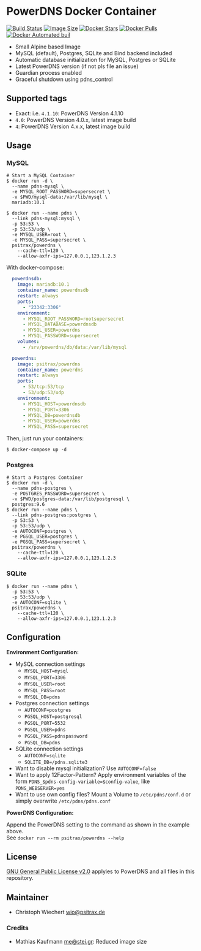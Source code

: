 # PowerDNS Docker Container

[![Build Status](https://travis-ci.org/psitrax/powerdns.svg)](https://travis-ci.org/psitrax/powerdns)
[![Image Size](https://images.microbadger.com/badges/image/psitrax/powerdns.svg)](https://microbadger.com/images/psitrax/powerdns)
[![Docker Stars](https://img.shields.io/docker/stars/psitrax/powerdns.svg)](https://hub.docker.com/r/psitrax/powerdns/)
[![Docker Pulls](https://img.shields.io/docker/pulls/psitrax/powerdns.svg)](https://hub.docker.com/r/psitrax/powerdns/)
[![Docker Automated buil](https://img.shields.io/docker/automated/psitrax/powerdns.svg)](https://hub.docker.com/r/psitrax/powerdns/)

* Small Alpine based Image
* MySQL (default), Postgres, SQLite and Bind backend included
* Automatic database initialization for MySQL, Postgres or SQLite
* Latest PowerDNS version (if not pls file an issue)
* Guardian process enabled
* Graceful shutdown using pdns_control

## Supported tags

* Exact: i.e. `4.1.10`: PowerDNS Version 4.1.10
* `4.0`: PowerDNS Version 4.0.x, latest image build
* `4`: PowerDNS Version 4.x.x, latest image build

## Usage

### MySQL

```shell
# Start a MySQL Container
$ docker run -d \
  --name pdns-mysql \
  -e MYSQL_ROOT_PASSWORD=supersecret \
  -v $PWD/mysql-data:/var/lib/mysql \
  mariadb:10.1

$ docker run --name pdns \
  --link pdns-mysql:mysql \
  -p 53:53 \
  -p 53:53/udp \
  -e MYSQL_USER=root \
  -e MYSQL_PASS=supersecret \
  psitrax/powerdns \
    --cache-ttl=120 \
    --allow-axfr-ips=127.0.0.1,123.1.2.3
```

With docker-compose:
```yml
  powerdnsdb:
    image: mariadb:10.1
    container_name: powerdnsdb
    restart: always
    ports:
      - "23342:3306"
    environment:
      - MYSQL_ROOT_PASSWORD=rootsupersecret
      - MYSQL_DATABASE=powerdnsdb
      - MYSQL_USER=powerdns
      - MYSQL_PASSWORD=supersecret
    volumes:
      - /srv/powerdns/db/data:/var/lib/mysql

  powerdns:
    image: psitrax/powerdns
    container_name: powerdns
    restart: always
    ports:
      - 53/tcp:53/tcp
      - 53/udp:53/udp
    environment:
      - MYSQL_HOST=powerdnsdb
      - MYSQL_PORT=3306
      - MYSQL_DB=powerdnsdb
      - MYSQL_USER=powerdns
      - MYSQL_PASS=supersecret
```

Then, just run your containers:
```shell
$ docker-compose up -d
```

### Postgres

```shell
# Start a Postgres Container
$ docker run -d \
  --name pdns-postgres \
  -e POSTGRES_PASSWORD=supersecret \
  -v $PWD/postgres-data:/var/lib/postgresql \
  postgres:9.6
$ docker run --name pdns \
  --link pdns-postgres:postgres \
  -p 53:53 \
  -p 53:53/udp \
  -e AUTOCONF=postgres \
  -e PGSQL_USER=postgres \
  -e PGSQL_PASS=supersecret \
  psitrax/powerdns \
    --cache-ttl=120 \
    --allow-axfr-ips=127.0.0.1,123.1.2.3
```

### SQLite

```shell
$ docker run --name pdns \
  -p 53:53 \
  -p 53:53/udp \
  -e AUTOCONF=sqlite \
  psitrax/powerdns \
    --cache-ttl=120 \
    --allow-axfr-ips=127.0.0.1,123.1.2.3
```

## Configuration

**Environment Configuration:**

* MySQL connection settings
  * `MYSQL_HOST=mysql`
  * `MYSQL_PORT=3306`
  * `MYSQL_USER=root`
  * `MYSQL_PASS=root`
  * `MYSQL_DB=pdns`
* Postgres connection settings
  * `AUTOCONF=postgres`
  * `PGSQL_HOST=postgresql`
  * `PGSQL_PORT=5532`
  * `PGSQL_USER=pdns`
  * `PGSQL_PASS=pdnspassword`
  * `PGSQL_DB=pdns`
* SQLite connection settings
  * `AUTOCONF=sqlite`
  * `SQLITE_DB=/pdns.sqlite3`
* Want to disable mysql initialization? Use `AUTOCONF=false`
* Want to apply 12Factor-Pattern? Apply environment variables of the form `PDNS_$pdns-config-variable=$config-value`, like `PDNS_WEBSERVER=yes`
* Want to use own config files? Mount a Volume to `/etc/pdns/conf.d` or simply overwrite `/etc/pdns/pdns.conf`

**PowerDNS Configuration:**

Append the PowerDNS setting to the command as shown in the example above.  
See `docker run --rm psitrax/powerdns --help`


## License

[GNU General Public License v2.0](https://github.com/PowerDNS/pdns/blob/master/COPYING) applyies to PowerDNS and all files in this repository.


## Maintainer

* Christoph Wiechert <wio@psitrax.de>

### Credits

* Mathias Kaufmann <me@stei.gr>: Reduced image size

